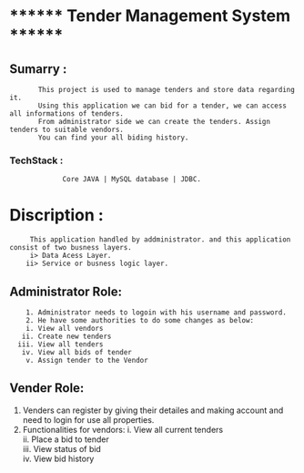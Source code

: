 # ****** Tender Management System ******
               
##  Sumarry :
           This project is used to manage tenders and store data regarding it. 
           Using this application we can bid for a tender, we can access all informations of tenders.
           From administrator side we can create the tenders. Assign tenders to suitable vendors.
           You can find your all biding history.
    
###  TechStack :
                 Core JAVA | MySQL database | JDBC.
                 
 # Discription :
         This application handled by addministrator. and this application consist of two busness layers.
         i> Data Acess Layer.
        ii> Service or busness logic layer.
        
  ## Administrator Role:
        1. Administrator needs to logoin with his username and password.
        2. He have some authorities to do some changes as below:
        i. View all vendors            
       ii. Create new tenders          
      iii. View all tenders            
       iv. View all bids of tender     
        v. Assign tender to the Vendor 
         
  ## Vender Role:
  1. Venders can register by giving their detailes and making account and need to login for use all properties.
  2. Functionalities for vendors:
   i. View all current tenders    
  ii. Place a bid to tender       
 iii. View status of bid          
  iv. View bid history    
   
   
   

    
    
       
         
